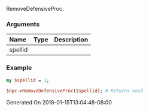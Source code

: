 RemoveDefensiveProc.
### Arguments
**Name**|**Type**|**Description**
:---|:---|:---
spellid||

### Example

```perl
my $spellid = 1;

$npc->RemoveDefensiveProc($spellid); # Returns void
```


Generated On 2018-01-15T13:04:48-08:00